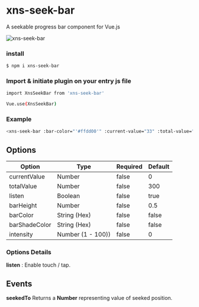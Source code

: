 # xns-seek-bar
A seekable progress bar component for Vue.js

![xns-seek-bar](https://res.cloudinary.com/djx5h4cjt/image/upload/v1581230835/xns-seek-bar/demo.gif "xns-seek-bar")


### install

```sh
$ npm i xns-seek-bar
```


### Import & initiate plugin on your entry js file

```sh
import XnsSeekBar from 'xns-seek-bar'

Vue.use(XnsSeekBar)
```

### Example

```sh
<xns-seek-bar :bar-color="'#ffdd00'" :current-value="33" :total-value="100"></xns-seek-bar>
```

## Options

| Option | Type | Required | Default |
| ------ | ---- | -------- | ------- |
| currentValue | Number | false | 0 |
| totalValue | Number | false | 300 |
| listen | Boolean | false | true |
| barHeight | Number | false | 0.5 |
| barColor | String (Hex) | false | false |
| barShadeColor | String (Hex) | false | false |
| intensity | Number (1 - 100)) | false | 0 |


### Options Details

__listen__ : Enable touch / tap.


## Events

__seekedTo__
Returns a **Number** representing value of seeked position.
